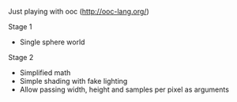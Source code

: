 Just playing with ooc (http://ooc-lang.org/)

Stage 1
 * Single sphere world

Stage 2
 * Simplified math
 * Simple shading with fake lighting
 * Allow passing width, height and samples per pixel as arguments
